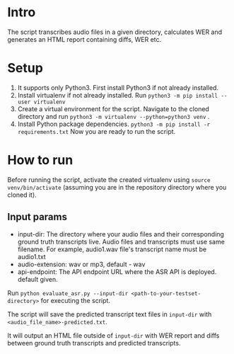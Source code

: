 # Intro
The script transcribes audio files in a given directory, calculates WER and generates an HTML report containing diffs, WER etc.

# Setup 
1. It supports only Python3. First install Python3 if not already installed.
2. Install virtualenv if not already installed. Run `python3 -m pip install --user virtualenv`
3. Create a virtual environment for the script. Navigate to the cloned directory and run `python3 -m virtualenv --python=python3 venv` . 
4. Install Python package dependencies. `python3 -m pip install -r requirements.txt`
Now you are ready to run the script.

# How to run
Before running the script, activate the created virtualenv using `source venv/bin/activate` (assuming you are in the repository directory where you cloned it). 

## Input params
- input-dir: The directory where your audio files and their corresponding ground truth transcripts live. Audio files and transcripts must use same filename. For example, audio1.wav file's transcript name must be audio1.txt
- audio-extension: wav or mp3, default - wav
- api-endpoint: The API endpoint URL where the ASR API is deployed. default given.

Run `python evaluate_asr.py --input-dir <path-to-your-testset-directory>` for executing the script.

The script will save the predicted transcript text files in `input-dir` with `<audio_file_name>-predicted.txt`.

It will output an HTML file outside of `input-dir` with WER report and diffs between ground truth transcripts and predicted transcripts.

